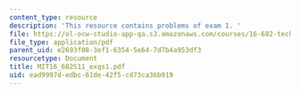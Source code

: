```yaml
---
content_type: resource
description: 'This resource contains problems of exam 1. '
file: https://ol-ocw-studio-app-qa.s3.amazonaws.com/courses/16-682-technology-in-transportation-spring-2011/ead9997dedbc61de42f5cd73ca36b919_MIT16_682S11_exqs1.pdf
file_type: application/pdf
parent_uid: e2693f08-3ef1-6354-5e64-7d7b4a953df3
resourcetype: Document
title: MIT16_682S11_exqs1.pdf
uid: ead9997d-edbc-61de-42f5-cd73ca36b919
---
```

